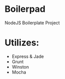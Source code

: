 Boilerpad
=========

NodeJS Boilerplate Project

Utilizes:
=========

+ Express & Jade
+ Grunt
+ Winston
+ Mocha